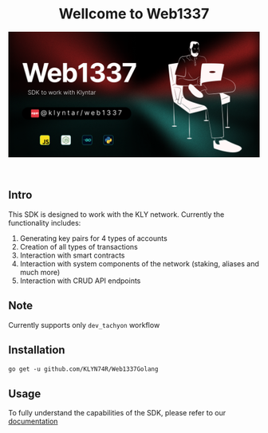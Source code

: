 <div align="center">

# **Wellcome to Web1337**

![cover](./cover.png)

</div>

<br/>

## Intro

This SDK is designed to work with the KLY network. Currently the functionality includes:

1) Generating key pairs for 4 types of accounts
2) Creation of all types of transactions
3) Interaction with smart contracts
4) Interaction with system components of the network (staking, aliases and much more)
5) Interaction with CRUD API endpoints

## Note

Currently supports only <code>dev_tachyon</code> workflow


## Installation

```shell
go get -u github.com/KLYN74R/Web1337Golang
```


## Usage

To fully understand the capabilities of the SDK, please refer to our [documentation](https://docs.klyntar.org/)